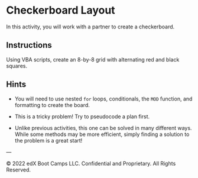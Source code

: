 # Checkerboard Layout

In this activity, you will work with a partner to create a checkerboard.

## Instructions

Using VBA scripts, create an 8-by-8 grid with alternating red and black squares.

## Hints

* You will need to use nested `for` loops, conditionals, the `MOD` function, and formatting to create the board.

* This is a tricky problem! Try to pseudocode a plan first.

* Unlike previous activities, this one can be solved in many different ways. While some methods may be more efficient, simply finding a solution to the problem is a great start!

—

© 2022 edX Boot Camps LLC. Confidential and Proprietary. All Rights Reserved.
